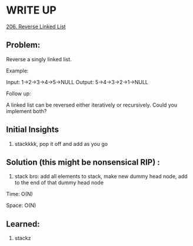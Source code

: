 #  WRITE UP
[206. Reverse Linked List](https://leetcode.com/problems/reverse-linked-list/)<br/>

## Problem: 
Reverse a singly linked list.

Example:

Input: 1->2->3->4->5->NULL
Output: 5->4->3->2->1->NULL

Follow up:

A linked list can be reversed either iteratively or recursively. Could you implement both?


## Initial Insights
1. stackkkk, pop it off and add as you go

## Solution (this might be nonsensical RIP) :
1. stack bro: add all elements to stack, make new dummy head node, add to the end of that dummy head node

Time: O(N)

Space: O(N)

## Learned:
1. stackz